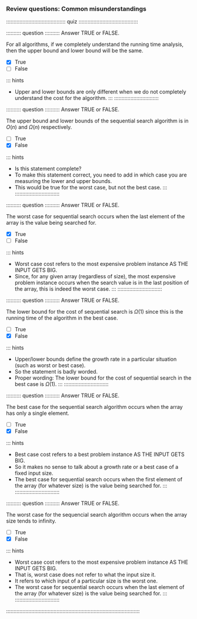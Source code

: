 
### Review questions: Common misunderstandings

:::::::::::::::::::::::::::::::::::::::: quiz ::::::::::::::::::::::::::::::::::::::::

:::::::::: question ::::::::::
Answer TRUE or FALSE.

For all algorithms, if we completely
understand the running time analysis, then the upper bound
and lower bound will be the same.

- [x] True
- [ ] False

::: hints
- Upper and lower bounds are only different when we do not
completely understand the cost for the algorithm.
:::
::::::::::::::::::::::::::::::



:::::::::: question ::::::::::
Answer TRUE or FALSE.

The upper bound and lower bounds of the
sequential search algorithm is in $O(n)$
and $\Omega(n)$ respectively.


- [ ] True
- [x] False

::: hints
- Is this statement complete?
- To make this statement correct, you need to add in which
case you are measuring the lower and upper bounds.
- This would be true for the worst case, but not the best case.
:::
::::::::::::::::::::::::::::::



:::::::::: question ::::::::::
Answer TRUE or FALSE.

The worst case for sequential search occurs
when the last element of the array is the value being
searched for.

- [x] True
- [ ] False

::: hints
- Worst case cost refers to the most expensive problem instance
AS THE INPUT GETS BIG.
- Since, for any given array (regardless of size), the most
expensive problem instance occurs when the search value is in
the last position of the array, this is indeed the worst case.
:::
::::::::::::::::::::::::::::::



:::::::::: question ::::::::::
Answer TRUE or FALSE.

The lower bound for the cost of sequential search
is $\Omega(1)$ since this is the running
time of the algorithm in the best case.

- [ ] True
- [x] False

::: hints
- Upper/lower bounds define the growth rate in a particular
situation (such as worst or best case).
- So the statement is badly worded.
- Proper wording: The lower bound for the cost of sequential search in
the best case is $\Omega(1)$.
:::
::::::::::::::::::::::::::::::



:::::::::: question ::::::::::
Answer TRUE or FALSE.

The best case for the sequential search
algorithm occurs when the array has only a single element.


- [ ] True
- [x] False

::: hints
- Best case cost refers to a best problem instance
AS THE INPUT GETS BIG.
- So it makes no sense to talk about a growth rate or a best
case of a fixed input size.
- The best case for sequential search occurs when the first
element of the array (for whatever size) is the value being
searched for.
:::
::::::::::::::::::::::::::::::



:::::::::: question ::::::::::
Answer TRUE or FALSE.

The worst case for the sequencial search
algorithm occurs when the array size tends to infinity.

- [ ] True
- [x] False

::: hints
- Worst case cost refers to the most expensive problem
instance AS THE INPUT GETS BIG.
- That is, worst case does not refer to what the input size it.
- It refers to which input of a particular size is the worst one.
- The worst case for sequential search occurs when the last
element of the array (for whatever size) is the value being
searched for.
:::
::::::::::::::::::::::::::::::

::::::::::::::::::::::::::::::::::::::::::::::::::::::::::::::::::::::::::::::::::::::::::

